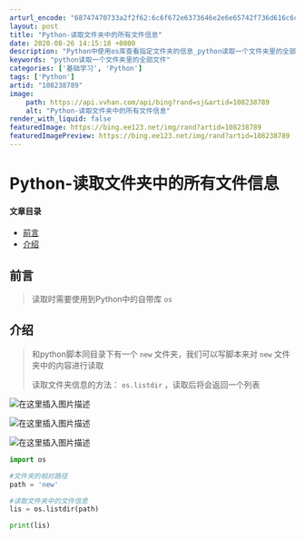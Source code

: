 ```yaml
---
arturl_encode: "68747470733a2f2f62:6c6f672e6373646e2e6e65742f736d616c6c666f783233332f:61727469636c652f64657461696c732f313038323338373839"
layout: post
title: "Python-读取文件夹中的所有文件信息"
date: 2020-08-26 14:15:18 +0800
description: "Python中使用os库查看指定文件夹的信息_python读取一个文件夹里的全部文件"
keywords: "python读取一个文件夹里的全部文件"
categories: ['基础学习', 'Python']
tags: ['Python']
artid: "108238789"
image:
    path: https://api.vvhan.com/api/bing?rand=sj&artid=108238789
    alt: "Python-读取文件夹中的所有文件信息"
render_with_liquid: false
featuredImage: https://bing.ee123.net/img/rand?artid=108238789
featuredImagePreview: https://bing.ee123.net/img/rand?artid=108238789
---
```


# Python-读取文件夹中的所有文件信息

#### 文章目录

* [前言](#_1)
* [介绍](#_4)

## 前言

> 读取时需要使用到Python中的自带库
> `os`

## 介绍

> 和python脚本同目录下有一个
> `new`
> 文件夹，我们可以写脚本来对
> `new`
> 文件夹中的内容进行读取
>   
> 读取文件夹信息的方法：
> `os.listdir`
> ，读取后将会返回一个列表

![在这里插入图片描述](https://i-blog.csdnimg.cn/blog_migrate/4c326c50dca266fd3748c7470a5cc96c.png)

![在这里插入图片描述](https://i-blog.csdnimg.cn/blog_migrate/0b360dff3a1c640ff186dfe07cbe0f26.png)

![在这里插入图片描述](https://i-blog.csdnimg.cn/blog_migrate/d8e57667add15c1e287f10de5508b7d6.png#pic_center)

```python
import os

#文件夹的相对路径
path = 'new'

#读取文件夹中的文件信息
lis = os.listdir(path)

print(lis)

```